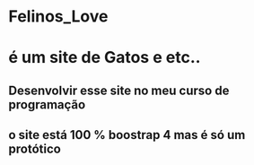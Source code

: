 <h1>Felinos_Love </h1> 
<h1> é um site de Gatos e etc..</h1>
<h2>Desenvolvir esse site no meu curso de programação</h2>
<h2>o site está 100 % boostrap 4 mas é só um protótico </h2>

